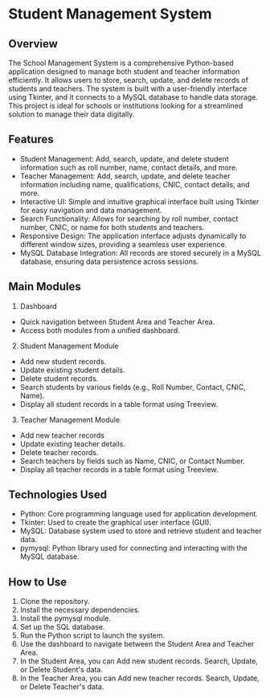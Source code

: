 # Student Management System

## Overview
The School Management System is a comprehensive Python-based application designed to manage both student and teacher information efficiently. It allows users to store, search, update, and delete records of students and teachers. The system is built with a user-friendly interface using Tkinter, and it connects to a MySQL database to handle data storage. This project is ideal for schools or institutions looking for a streamlined solution to manage their data digitally.

## Features
* Student Management: Add, search, update, and delete student information such as roll number, name, contact details, and more.
* Teacher Management: Add, search, update, and delete teacher information including name, qualifications, CNIC, contact details, and more.
* Interactive UI: Simple and intuitive graphical interface built using Tkinter for easy navigation and data management.
* Search Functionality: Allows for searching by roll number, contact number, CNIC, or name for both students and teachers.
* Responsive Design: The application interface adjusts dynamically to different window sizes, providing a seamless user experience.
* MySQL Database Integration: All records are stored securely in a MySQL database, ensuring data persistence across sessions.

## Main Modules

1. Dashboard
* Quick navigation between Student Area and Teacher Area.
* Access both modules from a unified dashboard.
  
2. Student Management Module
* Add new student records.
* Update existing student details.
* Delete student records.
* Search students by various fields (e.g., Roll Number, Contact, CNIC, Name).
* Display all student records in a table format using Treeview.
  
3. Teacher Management Module
* Add new teacher records
* Update existing teacher details.
* Delete teacher records.
* Search teachers by fields such as Name, CNIC, or Contact Number.
* Display all teacher records in a table format using Treeview.

## Technologies Used
* Python: Core programming language used for application development.
* Tkinter: Used to create the graphical user interface (GUI).
* MySQL: Database system used to store and retrieve student and teacher data.
* pymysql: Python library used for connecting and interacting with the MySQL database.

## How to Use
1. Clone the repository.
2. Install the necessary dependencies.
3. Install the pymysql module.
4. Set up the SQL database.
5. Run the Python script to launch the system.
6. Use the dashboard to navigate between the Student Area and Teacher Area.
7. In the Student Area, you can Add new student records. Search, Update, or Delete Student's data.
8. In the Teacher Area, you can Add new teacher records. Search, Update, or Delete Teacher's data.
